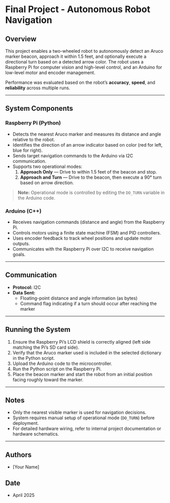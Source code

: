 # Final Project - Autonomous Robot Navigation

## Overview
This project enables a two-wheeled robot to autonomously detect an Aruco marker beacon, approach it within 1.5 feet, and optionally execute a directional turn based on a detected arrow color. The robot uses a Raspberry Pi for computer vision and high-level control, and an Arduino for low-level motor and encoder management.

Performance was evaluated based on the robot’s **accuracy**, **speed**, and **reliability** across multiple runs.

---

## System Components

### Raspberry Pi (Python)
- Detects the nearest Aruco marker and measures its distance and angle relative to the robot.
- Identifies the direction of an arrow indicator based on color (red for left, blue for right).
- Sends target navigation commands to the Arduino via I2C communication.
- Supports two operational modes:
  1. **Approach Only** — Drive to within 1.5 feet of the beacon and stop.
  2. **Approach and Turn** — Drive to the beacon, then execute a 90° turn based on arrow direction.

> **Note:** Operational mode is controlled by editing the `DO_TURN` variable in the Arduino code.

### Arduino (C++)
- Receives navigation commands (distance and angle) from the Raspberry Pi.
- Controls motors using a finite state machine (FSM) and PID controllers.
- Uses encoder feedback to track wheel positions and update motor outputs.
- Communicates with the Raspberry Pi over I2C to receive navigation goals.

---

## Communication
- **Protocol:** I2C
- **Data Sent:**
  - Floating-point distance and angle information (as bytes)
  - Command flag indicating if a turn should occur after reaching the marker

---

## Running the System
1. Ensure the Raspberry Pi’s LCD shield is correctly aligned (left side matching the Pi’s SD card side).
2. Verify that the Aruco marker used is included in the selected dictionary in the Python script.
3. Upload the Arduino code to the microcontroller.
4. Run the Python script on the Raspberry Pi.
5. Place the beacon marker and start the robot from an initial position facing roughly toward the marker.

---

## Notes
- Only the nearest visible marker is used for navigation decisions.
- System requires manual setup of operational mode (`DO_TURN`) before deployment.
- For detailed hardware wiring, refer to internal project documentation or hardware schematics.

---

## Authors
- [Your Name]

## Date
- April 2025
